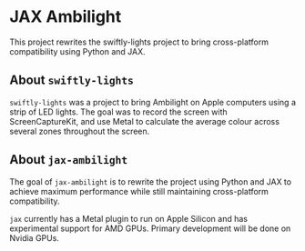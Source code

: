 # JAX Ambilight

This project rewrites the swiftly-lights project to bring cross-platform compatibility using Python and JAX.

## About `swiftly-lights`
`swiftly-lights` was a project to bring Ambilight on Apple computers using a strip of LED lights. The goal was to record the screen with ScreenCaptureKit, and use Metal to calculate the average colour across several zones throughout the screen.


## About `jax-ambilight`
The goal of `jax-ambilight` is to rewrite the project using Python and JAX to achieve maximum performance while still maintaining cross-platform compatibility.

`jax` currently has a Metal plugin to run on Apple Silicon and has experimental support for AMD GPUs. Primary development will be done on Nvidia GPUs.


